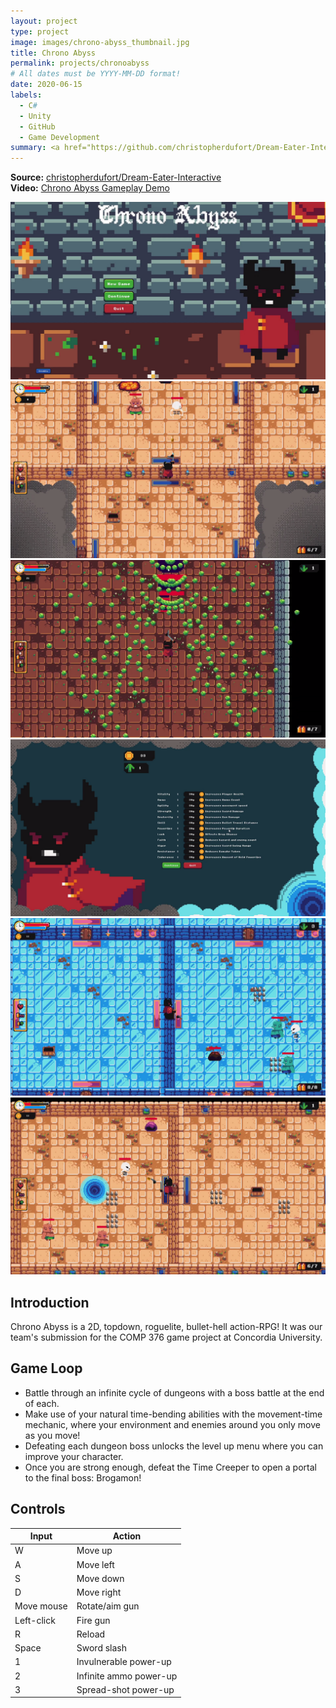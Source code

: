 ```yaml
---
layout: project
type: project
image: images/chrono-abyss_thumbnail.jpg
title: Chrono Abyss
permalink: projects/chronoabyss
# All dates must be YYYY-MM-DD format!
date: 2020-06-15
labels:
  - C#
  - Unity
  - GitHub
  - Game Development
summary: <a href="https://github.com/christopherdufort/Dream-Eater-Interactive"><i class="large github icon"></i></a><a href="https://www.youtube.com/watch?v=_nvECaCOx4Y"><i class="large youtube icon "></i></a>A 2D top-down action-RPG with a movement-based time mechanic and endless dungeons.
---
```

**Source:** <a href="https://github.com/christopherdufort/Dream-Eater-Interactive"><i class="large github icon"></i>christopherdufort/Dream-Eater-Interactive</a>  
**Video:** <a href="https://www.youtube.com/watch?v=_nvECaCOx4Y"><i class="large youtube icon "></i>Chrono Abyss Gameplay Demo</a>  

<div class="ui medium rounded images">
  <img class="ui image" src="../images/chrono/chrono1.png">
  <img class="ui image" src="../images/chrono/chrono2.png">
  <img class="ui image" src="../images/chrono/chrono3.png">
  <img class="ui image" src="../images/chrono/chrono4.png">
  <img class="ui image" src="../images/chrono/chrono5.png">
   <img class="ui image" src="../images/chrono/chrono6.png">
</div>

## Introduction
Chrono Abyss is a 2D, topdown, roguelite, bullet-hell action-RPG! It was our team's submission for the COMP 376 game project at Concordia University.  

## Game Loop
* Battle through an infinite cycle of dungeons with a boss battle at the end of each. 
* Make use of your natural time-bending abilities with the movement-time mechanic, where your environment and enemies around you only move as you move! 
* Defeating each dungeon boss unlocks the level up menu where you can improve your character. 
* Once you are strong enough, defeat the Time Creeper to open a portal to the final boss: Brogamon!

## Controls
<table>
<thead>
  <tr>
    <th>Input</th>
    <th>Action</th>
  </tr>
</thead>
<tbody>
  <tr>
    <td>W</td>
    <td>Move up</td>
  </tr>
  <tr>
    <td>A</td>
    <td>Move left</td>
  </tr>
  <tr>
    <td>S</td>
    <td>Move down</td>
  </tr>
  <tr>
    <td>D</td>
    <td>Move right</td>
  </tr>
  <tr>
    <td>Move mouse</td>
    <td>Rotate/aim gun</td>
  </tr>
  <tr>
    <td>Left-click</td>
    <td>Fire gun</td>
  </tr>
  <tr>
    <td>R</td>
    <td>Reload</td>
  </tr>
  <tr>
    <td>Space</td>
    <td>Sword slash</td>
  </tr>
  <tr>
    <td>1</td>
    <td>Invulnerable power-up</td>
  </tr>
  <tr>
    <td>2</td>
    <td>Infinite ammo power-up</td>
  </tr>
  <tr>
    <td>3</td>
    <td>Spread-shot power-up</td>
  </tr>
</tbody>
</table>
